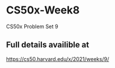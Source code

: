 # CS50x-Week8
CS50x Problem Set 9

## Full details availible at
https://cs50.harvard.edu/x/2021/weeks/9/